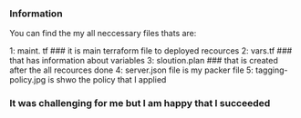 ### Information

You can find the my all neccessary files thats are:

1: maint. tf ###  it is main terraform file to deployed recources
2: vars.tf ### that has information about variables
3: sloution.plan ### that is created after the all recources done
4: server.json file is my packer file 
5: tagging-policy.jpg is shwo the policy that I applied 


### It was challenging for me but I am happy that I succeeded





